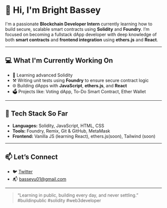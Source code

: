 # 👋 Hi, I'm Bright Bassey

I'm a passionate **Blockchain Developer Intern** currently learning how to build secure, scalable smart contracts using **Solidity** and **Foundry**. I’m focused on becoming a fullstack dApp developer with deep knowledge of both **smart contracts** and **frontend integration** using **ethers.js** and **React**.

---

## 💻 What I'm Currently Working On

- 🧠 Learning advanced Solidity
- ⚒️ Writing unit tests using **Foundry** to ensure secure contract logic
- 🌐 Building dApps with **JavaScript**, **ethers.js**, and **React**
- 🗳️ Projects like: Voting dApp, To-Do Smart Contract, Ether Wallet

---

## 🧰 Tech Stack So Far

- **Languages:** Solidity, JavaScript, HTML, CSS
- **Tools:** Foundry, Remix, Git & GitHub, MetaMask
- **Frontend:** Vanilla JS (learning React), ethers.js(soon), Tailwind (soon)

---

## 📫 Let’s Connect
- 🐦 [Twitter](https://x.com/basseybright185)
- 📬 basseyu01@gmail.com

---

> “Learning in public, building every day, and never settling.”  
> #buildinpublic #solidity #web3developer

